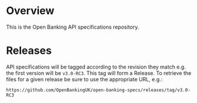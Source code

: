 Overview
===

This is the Open Banking API specifications repository.

Releases
===

API specifications will be tagged according to the revision they match e.g. the first version will be `v3.0-RC3`. This tag will form a Release. To retrieve the files for a given release be sure to use the appropriate URL, e.g.:

```
https://github.com/OpenBankingUK/open-banking-specs/releases/tag/v3.0-RC3
```
